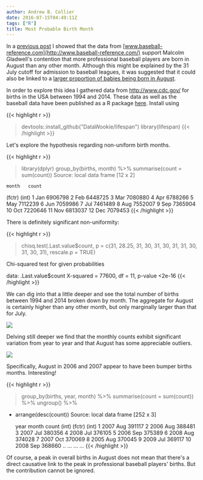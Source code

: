 ```yaml
---
author: Andrew B. Collier
date: 2016-07-15T04:49:11Z
tags: ["R"]
title: Most Probable Birth Month
---
```


In a [previous post](http://www.exegetic.biz/blog/2016/07/major-league-baseball-birth-months/) I showed that the data from [www.baseball-reference.com](http://www.baseball-reference.com/) support Malcolm Gladwell's contention that more professional baseball players are born in August than any other month. Although this might be explained by the 31 July cutoff for admission to baseball leagues, it was suggested that it could also be linked to a [larger proportion of babies being born in August](http://www.livescience.com/32728-baby-month-is-almost-here-.html).

<!--more-->

In order to explore this idea I gathered data from <http://www.cdc.gov/> for births in the USA between 1994 and 2014. These data as well as the baseball data have been published as a R package [here](https://github.com/DataWookie/lifespan). Install using

{{< highlight r >}}
> devtools::install_github("DataWookie/lifespan")
> library(lifespan)
{{< /highlight >}}

Let's explore the hypothesis regarding non-uniform birth months.

{{< highlight r >}}
> library(dplyr)
> group_by(births, month) %>% summarise(count = sum(count))
Source: local data frame [12 x 2]

    month   count
   (fctr)   (int)
1     Jan 6906798
2     Feb 6448725
3     Mar 7080880
4     Apr 6788266
5     May 7112239
6     Jun 7059986
7     Jul 7461489
8     Aug 7552007
9     Sep 7365904
10    Oct 7220646
11    Nov 6813037
12    Dec 7079453
{{< /highlight >}}
  
There is definitely significant non-uniformity:

{{< highlight r >}}
> chisq.test(.Last.value$count, p = c(31, 28.25, 31, 30, 31, 30, 31, 31, 30, 31, 30, 31),
             rescale.p = TRUE)

  Chi-squared test for given probabilities

data:  .Last.value$count
X-squared = 77600, df = 11, p-value <2e-16
{{< /highlight >}}
  
We can dig into that a little deeper and see the total number of births between 1994 and 2014 broken down by month. The aggregate for August is certainly higher than any other month, but only marginally larger than that for July.

<img src="/img/2016/07/births-totals.png" >
  
Delving still deeper we find that the monthly counts exhibit significant variation from year to year and that August has some appreciable outliers.

<img src="/img/2016/07/births-boxplot.png" >
  
Specifically, August in 2006 and 2007 appear to have been bumper births months. Interesting!

{{< highlight r >}}
> group_by(births, year, month) %>% summarise(count = sum(count)) %>% ungroup() %>%
+   arrange(desc(count))
Source: local data frame [252 x 3]

    year  month  count
   (int) (fctr)  (int)
1   2007    Aug 391117
2   2006    Aug 388481
3   2007    Jul 380356
4   2008    Jul 376105
5   2006    Sep 375389
6   2008    Aug 374028
7   2007    Oct 370069
8   2005    Aug 370045
9   2009    Jul 369117
10  2008    Sep 368660
..   ...    ...    ...
{{< /highlight >}}

Of course, a peak in overall births in August does not mean that there's a direct causative link to the peak in professional baseball players' births. But the contribution cannot be ignored.
